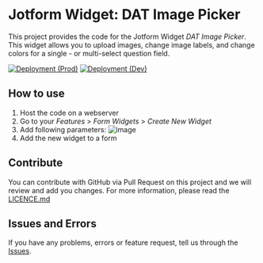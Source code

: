 # Jotform Widget: DAT Image Picker
This project provides the code for the Jotform Widget *DAT Image Picker*.
This widget allows you to upload images, change image labels, and change colors for a single - or multi-select question field. 

[![Deployment (Prod)](https://github.com/Digital-A-TEAM/jotform-widget-image-picker/actions/workflows/main.yml/badge.svg?branch=main)](https://github.com/Digital-A-TEAM/jotform-widget-image-picker/actions/workflows/main.yml) [![Deployment (Dev)](https://github.com/Digital-A-TEAM/jotform-widget-image-picker/actions/workflows/dev.yml/badge.svg?branch=dev)](https://github.com/Digital-A-TEAM/jotform-widget-image-picker/actions/workflows/dev.yml)

## How to use
1. Host the code on a webserver
2. Go to your *Features* > *Form Widgets* > *Create New Widget*
3. Add following parameters:
![image](https://user-images.githubusercontent.com/24431825/150968642-4b80585e-6fe9-46f0-a405-d91130b0369b.png)
4. Add the new widget to a form


## Contribute
You can contribute with GitHub via Pull Request on this project and we will review and add you changes.
For more information, please read the [LICENCE.md](https://github.com/Digital-A-TEAM/jotform-widget-image-picker/blob/main/LICENCE.md)

## Issues and Errors
If you have any problems, errors or feature request, tell  us through the [Issues](https://github.com/Digital-A-TEAM/jotform-widget-image-picker/issues). 
